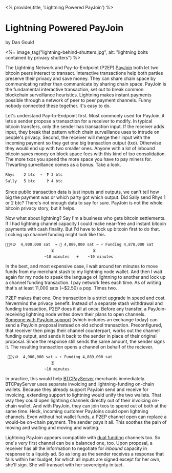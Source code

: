 <% provide(:title, 'Lightning Powered PayJoin') %>

# Lightning Powered PayJoin

<span class="by-line">by Dan Gould</span>

<%= image_tag("lightning-behind-shutters.jpg", alt: "lightning bolts contained by privacy shutters")  %>

The Lightning Network and Pay-to-Endpoint (P2EP) [PayJoin](https://bitcoinops.org/en/topics/payjoin/) both let two bitcoin peers interact to transact. Interactive transactions help both parties preserve their privacy and save money. They can share chain space by communicating rather than communicate by sharing chain space. PayJoin is the fundamental interactive transaction, set out to break common blockchain surveillance heuristics. Lightning makes instant payments possible through a network of peer to peer payment channels. Funny nobody connected these together. It's easy to do.

Let's understand Pay-to-Endpoint first. Most commonly used for PayJoin, it lets a sender propose a transaction for a receiver to modify. In typical bitcoin transfers, only the sender has transaction input. If the receiver adds input, they break that pattern which chain surveillance uses to intrude on people's privacy. Second, the receiver will merge their input with the incoming payment so they get one big transaction output (txo). Otherwise they would end up with two smaller ones. Anyone with a lot of inbound bitcoin saves money on block space fees with this kind of txo consolidation. The more txos you spend the more space you have to pay miners for. Thwarting surveillance comes as a bonus. Take a look.

~~~ console
Rhys    2 btc  →  ❓ 3 btc
Sally   5 btc     ❓ 4 btc
~~~

Since public transaction data is just inputs and outputs, we can't tell how big the payment was or which party got which output. Did Sally send Rhys 1 or 2 btc? There's not enough data to say for sure. PayJoin is not the whole bitcoin privacy story, but it helps.

Now what about lightning? Say I'm a business who gets bitcoin settlements. If I had lightning channel capacity I could make near-free and instant bitcoin payments with cash finality. But I'd have to lock up bitcoin first to do that. Locking up channel funding might look like this.

~~~ console
💁🏻‍♀️🪙  4,900,000 sat  → 👝 4,889,000 sat → ⚡️ Funding 4,878,000 sat
                    ⏳                 ⏳
                 ~10 minutes   +    ~10 minutes
~~~

In the best, and most expensive case, I wait around ten minutes to move funds from my merchant stash to my lightning node wallet. And then I wait again for my node to speak the language of lightning to another and lock up a channel funding transaction. I pay network fees each time. As of writing that's at least 11,000 sats (~$2.50) a pop. Times two.

P2EP makes that one. One transaction is a strict upgrade in speed and cost. Nevermind the privacy benefit. Instead of a separate stash withdrawal and funding transaction, P2EP does it all at once. Before any transfer, a PayJoin-receiving lightning node writes down their plans to open channels. [Someone with PayJoin support](https://en.bitcoin.it/wiki/PayJoin_adoption) (which includes an exchange today) can send a PayJoin proposal instead on old school transaction. Preconfigured, that receiver then pings their channel counterpart, works out the channel funding output, and sends it back to the sender in place of their original proposal. Since the response still sends the same amount, the sender signs it. The resulting transaction opens a channel on behalf of the reciever.

~~~ console
 💁🏻‍♀️🪙  4,900,000 sat → ⚡️ Funding 4,889,000 sat
                    ⏳
                 ~10 minutes
~~~

In practice, this would help [BTCPayServer](https://btcpayserver.org) merchants immediately. BTCPayServer uses separate invoicing and lightning-funding on-chain wallets. Because they already support PayJoin send and receive for invoicing, extending support to lightning would unify the two wallets. That way they could open lightning channels directly out of their invoicing on-chain wallet. And with PayJoin, they can join txos to spend out of both at the same time. Heck, incoming customer PayJoins could open lightning channels. Even without hot wallet funds, a P2EP channel open can replace a would-be on-chain payment. The sender pays it all. This soothes the pain of moving and waiting and moving and waiting.

Lightning PayJoin appears compatible with [dual funding](https://bitcoinops.org/en/topics/dual-funding/) channels too. So one's very first channel can be a balanced one, too. Upon proposal, a receiver has all the information to negotiate for *inbound* capacity in response to a liquidy ad. So as long as the sender receives a response that falls within her budget, for which all inputs are signed except for her own, she'll sign. She will transact with her sovereignty in tact.
